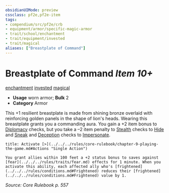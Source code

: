 ```yaml
---
obsidianUIMode: preview
cssclass: pf2e,pf2e-item
tags:
- compendium/src/pf2e/crb
- equipment/armor/specific-magic-armor 
- trait/school/enchantment
- trait/equipment/invested
- trait/magical
aliases: ["Breastplate of Command"]
---
```

# Breastplate of Command *Item 10+*  
[enchantment](enchantment.md)  [invested](invested.md)  [magical](magical.md)  

- **Usage** worn armor; **Bulk** 2
- **Category** Armor

This +1 resilient breastplate is made from shining bronze overlaid with reinforcing golden panels in the shape of lion's heads. Wearing this breastplate grants you a commanding aura. You gain a +2 item bonus to [Diplomacy](../../skills.md#Diplomacy) checks, but you take a –2 item penalty to [Stealth](../../skills.md#Stealth) checks to [Hide](rules/actions/hide.md) and [Sneak](sneak.md) and [Deception](../../skills.md#Deception) checks to [Impersonate](impersonate.md).

```ad-embed-ability
title: Activate [>](../../../rules/core-rulebook/chapter-9-playing-the-game.md#Actions "Single Action")

You grant allies within 100 feet a +2 status bonus to saves against [fear](../../../rules/traits/fear.md) effects for 1 minute. When you activate this ability, each affected ally who's [frightened](../../../rules/conditions.md#Frightened) reduces their [frightened](../../../rules/conditions.md#Frightened) value by 1.
```

*Source: Core Rulebook p. 557*
